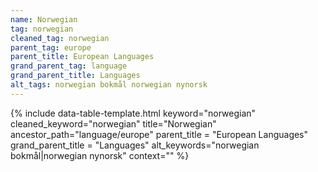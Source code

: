 ```yaml
---
name: Norwegian
tag: norwegian
cleaned_tag: norwegian
parent_tag: europe
parent_title: European Languages
grand_parent_tag: language
grand_parent_title: Languages
alt_tags: norwegian bokmål norwegian nynorsk
---
```


{% include data-table-template.html 
  keyword="norwegian" 
  cleaned_keyword="norwegian" 
  title="Norwegian"
  ancestor_path="language/europe" 
  parent_title = "European Languages"
  grand_parent_title = "Languages"
  alt_keywords="norwegian bokmål|norwegian nynorsk"
  context=""
%}


